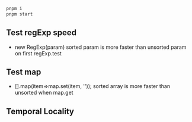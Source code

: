 ```bash
pnpm i 
pnpm start
```

## Test regExp speed 
* new RegExp(param) sorted param is more faster than unsorted param  on first regExp.test

## Test map
* [].map(item=>map.set(item, ''));  sorted array is more faster than unsorted when map.get

## Temporal Locality